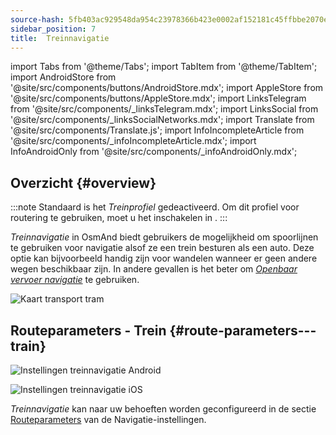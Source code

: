 ```yaml
---
source-hash: 5fb403ac929548da954c23978366b423e0002af152181c45ffbbe2070e386dcc
sidebar_position: 7
title:  Treinnavigatie
---
```

import Tabs from '@theme/Tabs';
import TabItem from '@theme/TabItem';
import AndroidStore from '@site/src/components/buttons/AndroidStore.mdx';
import AppleStore from '@site/src/components/buttons/AppleStore.mdx';
import LinksTelegram from '@site/src/components/_linksTelegram.mdx';
import LinksSocial from '@site/src/components/_linksSocialNetworks.mdx';
import Translate from '@site/src/components/Translate.js';
import InfoIncompleteArticle from '@site/src/components/_infoIncompleteArticle.mdx';
import InfoAndroidOnly from '@site/src/components/_infoAndroidOnly.mdx';




## Overzicht {#overview}

:::note
Standaard is het *Treinprofiel* gedeactiveerd. Om dit profiel voor routering te gebruiken, moet u het inschakelen in *<Translate android="true" ids="shared_string_menu,shared_string_settings,application_profiles"/>*.
:::

*Treinnavigatie* in OsmAnd biedt gebruikers de mogelijkheid om spoorlijnen te gebruiken voor navigatie alsof ze een trein besturen als een auto. Deze optie kan bijvoorbeeld handig zijn voor wandelen wanneer er geen andere wegen beschikbaar zijn. In andere gevallen is het beter om *[Openbaar vervoer navigatie](./public-transport-navigation.md)* te gebruiken.  

![Kaart transport tram](@site/static/img/navigation/routing/train_routing_overview.png)


## Routeparameters - Trein {#route-parameters---train}

<Tabs groupId="operating-systems" queryString="current-os">

<TabItem value="android" label="Android">  

![Instellingen treinnavigatie Android](@site/static/img/navigation/routing/train_routing_andr.png)  

</TabItem>

<TabItem value="ios" label="iOS">

![Instellingen treinnavigatie iOS](@site/static/img/navigation/routing/train_routing_ios.png)  

</TabItem>

</Tabs>

*Treinnavigatie* kan naar uw behoeften worden geconfigureerd in de sectie [Routeparameters](../guidance/navigation-settings.md#route-parameters) van de Navigatie-instellingen.